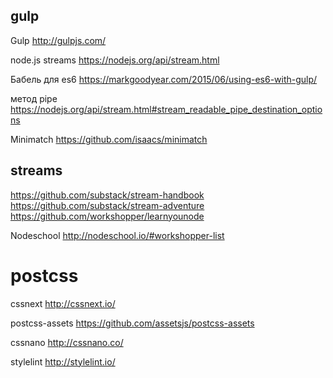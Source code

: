 ## gulp

Gulp http://gulpjs.com/

node.js streams https://nodejs.org/api/stream.html

Бабель для es6
https://markgoodyear.com/2015/06/using-es6-with-gulp/

метод pipe https://nodejs.org/api/stream.html#stream_readable_pipe_destination_options

Minimatch https://github.com/isaacs/minimatch

## streams

https://github.com/substack/stream-handbook
https://github.com/substack/stream-adventure
https://github.com/workshopper/learnyounode

Nodeschool http://nodeschool.io/#workshopper-list

# postcss

cssnext http://cssnext.io/

postcss-assets https://github.com/assetsjs/postcss-assets

cssnano http://cssnano.co/

stylelint http://stylelint.io/
